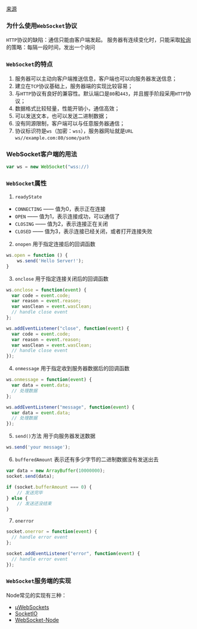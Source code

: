 [来源](http://www.ruanyifeng.com/blog/2017/05/websocket.html)
### 为什么使用`WebSocket`协议
`HTTP`协议的缺陷：通信只能由客户端发起。
服务器有连续变化时，只能采取[轮询](https://www.pubnub.com/blog/2014-12-01-http-long-polling/)的策略：每隔一段时间，发出一个询问

### `WebSocket`的特点
1. 服务器可以主动向客户端推送信息，客户端也可以向服务器发送信息；
2. 建立在`TCP`协议基础上，服务器端的实现比较容易；
3. 与`HTTP`协议有良好的兼容性。默认端口是`80`和`443`，并且握手阶段采用`HTTP`协议；
4. 数据格式比较轻量，性能开销小，通信高效；
5. 可以发送文本，也可以发送二进制数据；
6. 没有同源限制，客户端可以与任意服务器通信；
7. 协议标识符是`ws`（加密：`wss`），服务器网址就是`URL`
`ws//example.com:80/some/path`

### WebSocket客户端的用法
```js
var ws = new WebSocket("wss://)
```

### `WebSocket`属性
1. `readyState`
+ `CONNECTING` —— 值为0，表示正在连接
+ `OPEN` —— 值为1，表示连接成功，可以通信了
+ `CLOSING` —— 值为2，表示连接正在关闭
+ `CLOSED` —— 值为3，表示连接已经关闭，或者打开连接失败

2. `onopen`
用于指定连接后的回调函数
```js
ws.open = function () {
    ws.send('Hello Server!');
}
```
3. `onclose`
用于指定连接关闭后的回调函数
```js
ws.onclose = function(event) {
  var code = event.code;
  var reason = event.reason;
  var wasClean = event.wasClean;
  // handle close event
};

ws.addEventListener("close", function(event) {
  var code = event.code;
  var reason = event.reason;
  var wasClean = event.wasClean;
  // handle close event
});
```
4. `onmessage`
用于指定收到服务器数据后的回调函数
```js
ws.onmessage = function(event) {
  var data = event.data;
  // 处理数据
};

ws.addEventListener("message", function(event) {
  var data = event.data;
  // 处理数据
});
```
5. `send()`方法
用于向服务器发送数据
```js
ws.send('your message');
```
6. `bufferedAmount`
表示还有多少字节的二进制数据没有发送出去
```js
var data = new ArrayBuffer(10000000);
socket.send(data);

if (socket.bufferAmount === 0) {
    // 发送完毕
} else {
    // 发送还没结束
}
```
7. `onerror`
```js
socket.onerror = function(event) {
  // handle error event
};

socket.addEventListener("error", function(event) {
  // handle error event
});
```
### `WebSocket`服务端的实现
Node常见的实现有三种：
+ [µWebSockets](https://github.com/uWebSockets/uWebSockets)
+ [SocketIO](http://socket.io/)
+ [WebSocket-Node](https://github.com/theturtle32/WebSocket-Node)